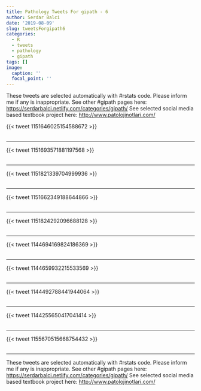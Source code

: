 ```yaml
---
title: Pathology Tweets For gipath - 6
author: Serdar Balci
date: '2019-08-09'
slug: tweetsForgipath6
categories:
  - R
  - tweets
  - pathology
  - gipath
tags: []
image:
  caption: ''
  focal_point: ''
---
```



These tweets are selected automatically with #rstats code. Please inform me if any is inappropriate.
See other #gipath pages here: https://serdarbalci.netlify.com/categories/gipath/ 
See selected social media based textbook project here: http://www.patolojinotlari.com/

{{< tweet 1151646025154588672 >}}
<br>
<br>
<hr>
{{< tweet 1151693571881197568 >}}
<br>
<br>
<hr>
{{< tweet 1151821339704999936 >}}
<br>
<br>
<hr>
{{< tweet 1151662349188644866 >}}
<br>
<br>
<hr>
{{< tweet 1151824292096688128 >}}
<br>
<br>
<hr>
{{< tweet 1144694169824186369 >}}
<br>
<br>
<hr>
{{< tweet 1144659932215533569 >}}
<br>
<br>
<hr>
{{< tweet 1144492788441944064 >}}
<br>
<br>
<hr>
{{< tweet 1144255650417041414 >}}
<br>
<br>
<hr>
{{< tweet 1155670515668754432 >}}
<br>
<br>
<hr>


These tweets are selected automatically with #rstats code. Please inform me if any is inappropriate.
See other #gipath pages here: https://serdarbalci.netlify.com/categories/gipath/ 
See selected social media based textbook project here: http://www.patolojinotlari.com/
